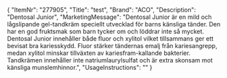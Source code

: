 {
  "ItemNr": "277905",
  "Title": "test",
  "Brand": "ACO",
  "Description": "Dentosal Junior",
  "MarketingMessage": "Dentosal Junior är en mild och lågslipande gel-tandkräm speciellt utvecklad för barns känsliga tänder. Den har en god fruktsmak som barn tycker om och löddrar inte så mycket.  Dentosal Junior innehåller både fluor och xylitol vilket tillsammans ger ett bevisat bra kariesskydd. Fluor stärker tändernas emalj från kariesangrepp, medan xylitol minskar tillväxten av kariesfram-kallande bakterier.  Tandkrämen innehåller inte natriumlaurylsulfat och är extra skonsam mot känsliga munslemhinnor.",
  "UsageInstructions": ""
}